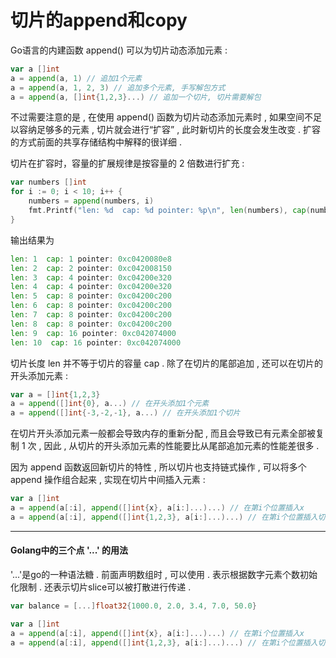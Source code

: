# 切片的append和copy

Go语言的内建函数 append\(\) 可以为切片动态添加元素 :

```go
var a []int
a = append(a, 1) // 追加1个元素
a = append(a, 1, 2, 3) // 追加多个元素, 手写解包方式
a = append(a, []int{1,2,3}...) // 追加一个切片, 切片需要解包
```

不过需要注意的是 , 在使用 append\(\) 函数为切片动态添加元素时 , 如果空间不足以容纳足够多的元素 , 切片就会进行“扩容” , 此时新切片的长度会发生改变 . 扩容的方式前面的共享存储结构中解释的很详细 .

切片在扩容时，容量的扩展规律是按容量的 2 倍数进行扩充 :

```go
var numbers []int
for i := 0; i < 10; i++ {
    numbers = append(numbers, i)
    fmt.Printf("len: %d  cap: %d pointer: %p\n", len(numbers), cap(numbers), numbers)
}
```

输出结果为

```go
len: 1  cap: 1 pointer: 0xc0420080e8
len: 2  cap: 2 pointer: 0xc042008150
len: 3  cap: 4 pointer: 0xc04200e320
len: 4  cap: 4 pointer: 0xc04200e320
len: 5  cap: 8 pointer: 0xc04200c200
len: 6  cap: 8 pointer: 0xc04200c200
len: 7  cap: 8 pointer: 0xc04200c200
len: 8  cap: 8 pointer: 0xc04200c200
len: 9  cap: 16 pointer: 0xc042074000
len: 10  cap: 16 pointer: 0xc042074000
```

切片长度 len 并不等于切片的容量 cap . 除了在切片的尾部追加 , 还可以在切片的开头添加元素 :

```go
var a = []int{1,2,3}
a = append([]int{0}, a...) // 在开头添加1个元素
a = append([]int{-3,-2,-1}, a...) // 在开头添加1个切片
```

在切片开头添加元素一般都会导致内存的重新分配 , 而且会导致已有元素全部被复制 1 次 , 因此 , 从切片的开头添加元素的性能要比从尾部追加元素的性能差很多 .

因为 append 函数返回新切片的特性 , 所以切片也支持链式操作 , 可以将多个 append 操作组合起来 , 实现在切片中间插入元素 :

```go
var a []int
a = append(a[:i], append([]int{x}, a[i:]...)...) // 在第i个位置插入x
a = append(a[:i], append([]int{1,2,3}, a[i:]...)...) // 在第i个位置插入切片
```

---

#### Golang中的三个点 '...' 的用法

'...'是go的一种语法糖 . 前面声明数组时 , 可以使用 . 表示根据数字元素个数初始化限制 . 还表示切片slice可以被打散进行传递 .

```go
var balance = [...]float32{1000.0, 2.0, 3.4, 7.0, 50.0}
```

```go
var a []int
a = append(a[:i], append([]int{x}, a[i:]...)...) // 在第i个位置插入x
a = append(a[:i], append([]int{1,2,3}, a[i:]...)...) // 在第i个位置插入切片
```



